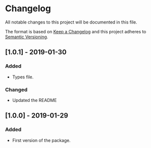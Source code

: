 # Changelog
All notable changes to this project will be documented in this file.

The format is based on [Keep a Changelog](http://keepachangelog.com/en/1.0.0/)
and this project adheres to [Semantic Versioning](http://semver.org/spec/v2.0.0.html).

## [1.0.1] - 2019-01-30
### Added
- Types file.
### Changed
- Updated the README

## [1.0.0] - 2019-01-29
### Added
- First version of the package.
